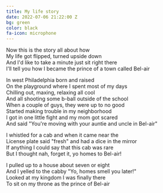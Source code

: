 ```yaml
---
title: My life story
date: 2022-07-06 21:22:00 Z
bg: green
color: black
fa-icon: microphone
---
```


Now this is the story all about how\
My life got flipped, turned upside down\
And I'd like to take a minute just sit right there\
I'll tell you how I became the prince of a town called Bel-air

In west Philadelphia born and raised\
On the playground where I spent most of my days\
Chilling out, maxing, relaxing all cool\
And all shooting some b-ball outside of the school\
When a couple of guys, they were up to no good\
Started making trouble in my neighborhood\
I got in one little fight and my mom got scared\
And said "You're moving with your auntie and uncle in Bel-air"

I whistled for a cab and when it came near the\
License plate said "fresh" and had a dice in the mirror\
If anything I could say that this cab was rare\
But I thought nah, forget it, yo homes to Bel-air!

I pulled up to a house about seven or eight\
And I yelled to the cabby "Yo, homes smell you later!"\
Looked at my kingdom I was finally there\
To sit on my throne as the prince of Bel-air
